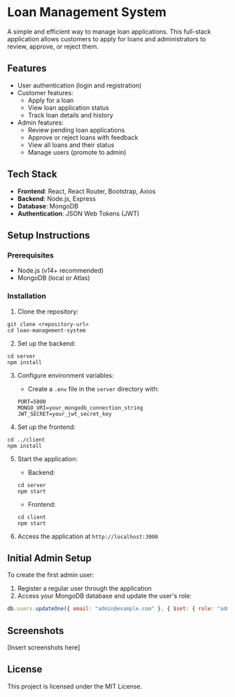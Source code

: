 # Loan Management System

A simple and efficient way to manage loan applications. This full-stack application allows customers to apply for loans and administrators to review, approve, or reject them.

## Features

- User authentication (login and registration)
- Customer features:
  - Apply for a loan
  - View loan application status
  - Track loan details and history
- Admin features:
  - Review pending loan applications
  - Approve or reject loans with feedback
  - View all loans and their status
  - Manage users (promote to admin)

## Tech Stack

- **Frontend**: React, React Router, Bootstrap, Axios
- **Backend**: Node.js, Express
- **Database**: MongoDB
- **Authentication**: JSON Web Tokens (JWT)

## Setup Instructions

### Prerequisites

- Node.js (v14+ recommended)
- MongoDB (local or Atlas)

### Installation

1. Clone the repository:
```
git clone <repository-url>
cd loan-management-system
```

2. Set up the backend:
```
cd server
npm install
```

3. Configure environment variables:
   - Create a `.env` file in the `server` directory with:
   ```
   PORT=5000
   MONGO_URI=your_mongodb_connection_string
   JWT_SECRET=your_jwt_secret_key
   ```

4. Set up the frontend:
```
cd ../client
npm install
```

5. Start the application:
   - Backend:
   ```
   cd server
   npm start
   ```
   - Frontend:
   ```
   cd client
   npm start
   ```

6. Access the application at `http://localhost:3000`

## Initial Admin Setup

To create the first admin user:
1. Register a regular user through the application
2. Access your MongoDB database and update the user's role:
```javascript
db.users.updateOne({ email: "admin@example.com" }, { $set: { role: "admin" } })
```

## Screenshots

[Insert screenshots here]

## License

This project is licensed under the MIT License. 